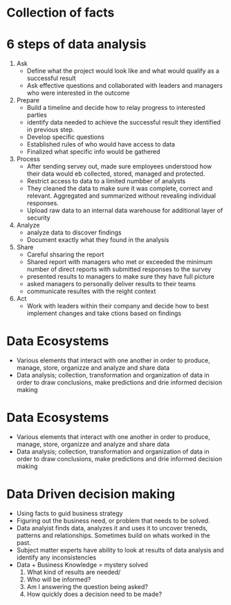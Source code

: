 # Collection of facts

# 6 steps of data analysis
1. Ask
    - Define what the project would look like and what would qualify as a successful result
    - Ask effective questions and collaborated with leaders and managers who were interested in the outcome
2. Prepare
    - Build a timeline and decide how to relay progress to interested parties
    - identify data needed to achieve the successful result they identified in previous step. 
    - Develop specific questions 
    - Established rules of who would have access to data 
    - Finalized what specific info would be gathered
3. Process
    - After sending servey out, made sure employees understood how their data would eb collected, stored, managed and protected. 
    - Restrict access to data to a limited numbber of analysts 
    - They cleaned the data to make sure it was complete, correct and relevant. Aggregated and summarized without revealing individual responses. 
    - Upload raw data to an internal data warehouse for additional layer of security
4. Analyze
    - analyze data to discover findings
    - Document exactly what they found in the analysis
5. Share
    - Careful shsaring the report
    - Shared report with managers who met or exceeded the minimum number of direct reports with submitted responses to the survey
    - presented results to managers to make sure they have full picture
    - asked managers to personally deliver results to their teams
    - communicate resultes with the reight context
6. Act
    - Work with leaders within their company and decide how to best implement changes and take ctions based on findings

# Data Ecosystems
- Various elements that interact with one another in order to produce, manage, store, organizze and analyze and share data
- Data analysis; collection, transformation and organization of data in order to draw conclusions, make predictions and drie informed decision making
# Data Ecosystems
- Various elements that interact with one another in order to produce, manage, store, organizze and analyze and share data
- Data analysis; collection, transformation and organization of data in order to draw conclusions, make predictions and drie informed decision making
# Data Driven decision making
- Using facts to guid business strategy 
- Figuring out the business need, or problem that needs to be solved.
- Data analyist finds data, analyzes it and uses it to uncover treneds, patterns and relationships. Sometimes build on whats worked in the past. 
- Subject matter experts have ability to look at results of data analysis and identify any inconsistencies 
- Data + Business Knowledge = mystery solved
    1. What kind of results are needed/ 
    2. Who will be informed?
    3. Am I answering the question being asked?
    4. How quickly does a decision need to be made?
